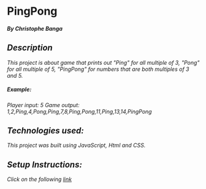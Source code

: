 # PingPong
#### <em> By Christophe Banga
## Description
This project is about game that prints out "Ping" for all multiple of 3, "Pong"
for all multiple of 5, "PingPong" for numbers that are both multiples of 3 and 5.

##### Example:
Player input: 5
Game output: 1,2,Ping,4,Pong,Ping,7,8,Ping,Pong,11,Ping,13,14,PingPong

## Technologies used:
This project was built using JavaScript, Html and CSS.

## Setup Instructions:
Click on the following [link](https://chrisbanga.github.io/PingPong/)
